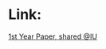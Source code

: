 # Link:

[1st Year Paper, shared @IU](https://indiana-my.sharepoint.com/:w:/g/personal/jdsteed_iu_edu/EQ3Ig1ZAIgxJl-CbGV-9dG8BUN6y5jHx4zejQRjlClOATw?e=JpIccC)
